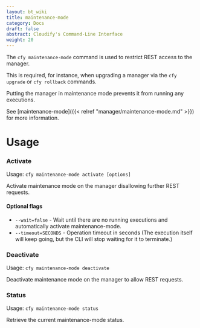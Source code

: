 ```yaml
---
layout: bt_wiki
title: maintenance-mode
category: Docs
draft: false
abstract: Cloudify's Command-Line Interface
weight: 20
---
```


The `cfy maintenance-mode` command is used to restrict REST access to the manager.

This is required, for instance, when upgrading a manager via the `cfy upgrade` or `cfy rollback` commands.

Putting the manager in maintenance mode prevents it from running any executions.

See [maintenance-mode]({{< relref "manager/maintenance-mode.md" >}}) for more information.


# Usage

### Activate

Usage: `cfy maintenance-mode activate [options]`

Activate maintenance mode on the manager disallowing further REST requests.

#### Optional flags

* `--wait=false` - Wait until there are no running executions and automatically activate maintenance-mode.
* `--timeout=SECONDS` - Operation timeout in seconds (The execution itself will keep going, but the CLI will stop waiting for it to terminate.)

### Deactivate

Usage: `cfy maintenance-mode deactivate` 

Deactivate maintenance mode on the manager to allow REST requests.

### Status

Usage: `cfy maintenance-mode status`

Retrieve the current maintenance-mode status.
